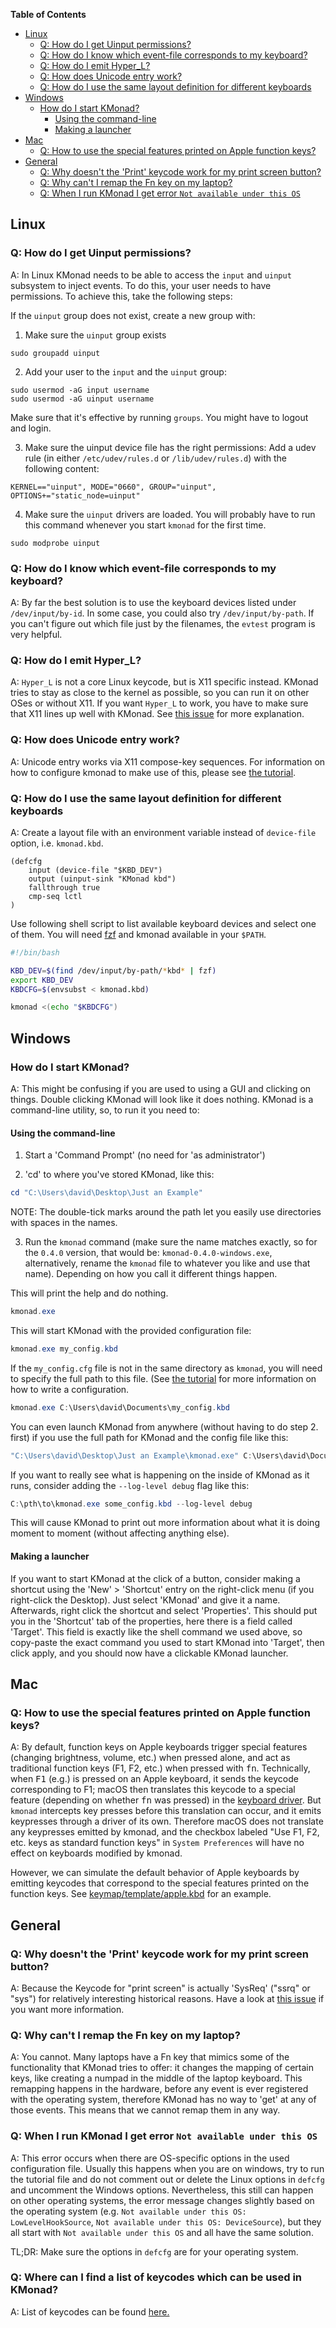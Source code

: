 <!-- markdown-toc start - Don't edit this section. Run M-x markdown-toc-refresh-toc -->
**Table of Contents**

- [Linux](#linux)
    - [Q: How do I get Uinput permissions?](#q-how-do-i-get-uinput-permissions)
    - [Q: How do I know which event-file corresponds to my keyboard?](#q-how-do-i-know-which-event-file-corresponds-to-my-keyboard)
    - [Q: How do I emit Hyper_L?](#q-how-do-i-emit-hyper_l)
    - [Q: How does Unicode entry work?](#q-how-does-unicode-entry-work)
    - [Q: How do I use the same layout definition for different keyboards](#q-how-do-i-use-the-same-layout-definition-for-different-keyboards)
- [Windows](#windows)
    - [How do I start KMonad?](#how-do-i-start-kmonad)
        - [Using the command-line](#using-the-command-line)
        - [Making a launcher](#making-a-launcher)
- [Mac](#mac)
    - [Q: How to use the special features printed on Apple function keys?](#q-how-to-use-the-special-features-printed-on-apple-function-keys)
- [General](#general)
    - [Q: Why doesn't the 'Print' keycode work for my print screen button?](#q-why-doesnt-the-print-keycode-work-for-my-print-screen-button)
    - [Q: Why can't I remap the Fn key on my laptop?](#q-why-cant-i-remap-the-fn-key-on-my-laptop)
    - [Q: When I run KMonad I get error `Not available under this OS`](#q-when-i-run-kmonad-i-get-error-not-available-under-this-os)

<!-- markdown-toc end -->

## Linux

### Q: How do I get Uinput permissions?

A: In Linux KMonad needs to be able to access the `input` and `uinput` subsystem to inject
events. To do this, your user needs to have permissions. To achieve this, take
the following steps:

If the `uinput` group does not exist, create a new group with:

1. Make sure the `uinput` group exists

``` shell
sudo groupadd uinput
```

2. Add your user to the `input` and the `uinput` group:
``` shell
sudo usermod -aG input username
sudo usermod -aG uinput username
```

Make sure that it's effective by running `groups`. You might have to logout and login.

3. Make sure the uinput device file has the right permissions:
Add a udev rule (in either `/etc/udev/rules.d` or `/lib/udev/rules.d`) with the
following content:
```shell
KERNEL=="uinput", MODE="0660", GROUP="uinput", OPTIONS+="static_node=uinput"
```

4. Make sure the `uinput` drivers are loaded.
You will probably have to run this command whenever you start `kmonad` for the first time.
``` shell
sudo modprobe uinput
```


### Q: How do I know which event-file corresponds to my keyboard?

A: By far the best solution is to use the keyboard devices listed
under `/dev/input/by-id`. In some case, you could also try
`/dev/input/by-path`. If you can't figure out which file just by
the filenames, the `evtest` program is very helpful.

### Q: How do I emit Hyper_L?

A: `Hyper_L` is not a core Linux keycode, but is X11 specific instead. KMonad
tries to stay as close to the kernel as possible, so you can run it on other
OSes or without X11. If you want `Hyper_L` to work, you have to make sure that
X11 lines up well with KMonad. See [this issue](https://github.com/kmonad/kmonad/issues/22) for more explanation.

### Q: How does Unicode entry work?

A: Unicode entry works via X11 compose-key sequences. For information on how to
configure kmonad to make use of this, please see [the tutorial](../keymap/tutorial.kbd).

### Q: How do I use the same layout definition for different keyboards

A:
Create a layout file with an environment variable instead of `device-file` option, i.e. `kmonad.kbd`.

```
(defcfg
	input (device-file "$KBD_DEV")
	output (uinput-sink "KMonad kbd")
	fallthrough true
	cmp-seq lctl
)
```

Use following shell script to list available keyboard devices and select one of them. You will need
[fzf](https://github.com/junegunn/fzf) and kmonad available in your `$PATH`.

```bash
#!/bin/bash

KBD_DEV=$(find /dev/input/by-path/*kbd* | fzf)
export KBD_DEV
KBDCFG=$(envsubst < kmonad.kbd)

kmonad <(echo "$KBDCFG")
```


## Windows

### How do I start KMonad?

A: This might be confusing if you are used to using a GUI and clicking on
things. Double clicking KMonad will look like it does nothing. KMonad is a
command-line utility, so, to run it you need to:

#### Using the command-line

1. Start a 'Command Prompt' (no need for 'as administrator')

2. 'cd' to where you've stored KMonad, like this:
```powershell
cd "C:\Users\david\Desktop\Just an Example"
```
NOTE: The double-tick marks around the path let you easily use directories with
spaces in the names.

3. Run the `kmonad` command (make sure the name matches exactly, so for the
   `0.4.0` version, that would be: `kmonad-0.4.0-windows.exe`, alternatively,
   rename the `kmonad` file to whatever you like and use that name). Depending
   on how you call it different things happen.

This will print the help and do nothing.
```powershell
kmonad.exe
```

This will start KMonad with the provided configuration file:
```powershell
kmonad.exe my_config.kbd
```

If the `my_config.cfg` file is not in the same directory as `kmonad`, you will
need to specify the full path to this file. (See [the
tutorial](/keymap/tutorial.kbd) for more information on how to write a
configuration.

```powershell
kmonad.exe C:\Users\david\Documents\my_config.kbd
```

You can even launch KMonad from anywhere (without having to do step 2. first) if
you use the full path for KMonad and the config file like this:
```powershell
"C:\Users\david\Desktop\Just an Example\kmonad.exe" C:\Users\david\Documents\my_config.kbd
```

If you want to really see what is happening on the inside of KMonad as it runs,
consider adding the `--log-level debug` flag like this:
```powershell
C:\pth\to\kmonad.exe some_config.kbd --log-level debug
```

This will cause KMonad to print out more information about what it is doing
moment to moment (without affecting anything else).

#### Making a launcher

If you want to start KMonad at the click of a button, consider making a shortcut
using the 'New' > 'Shortcut' entry on the right-click menu (if you right-click
the Desktop). Just select 'KMonad' and give it a name. Afterwards, right click
the shortcut and select 'Properties'. This should put you in the 'Shortcut' tab
of the properties, here there is a field called 'Target'. This field is exactly
like the shell command we used above, so copy-paste the exact command you used
to start KMonad into 'Target', then click apply, and you should now have a
clickable KMonad launcher.

## Mac

### Q: How to use the special features printed on Apple function keys?

A: By default, function keys on Apple keyboards trigger special features
(changing brightness, volume, etc.) when pressed alone, and act as traditional
function keys (F1, F2, etc.) when pressed with <kbd>fn</kbd>. Technically, when
<kbd>F1</kbd> (e.g.) is pressed on an Apple keyboard, it sends the keycode
corresponding to F1; macOS then translates this keycode to a special feature
(depending on whether <kbd>fn</kbd> was pressed) in the [keyboard
driver](https://github.com/pqrs-org/Karabiner-VirtualHIDDevice/issues/1). But
`kmonad` intercepts key presses before this translation can occur, and it emits
keypresses through a driver of its own. Therefore macOS does not translate any
keypresses emitted by kmonad, and the checkbox labeled "Use F1, F2, etc. keys as
standard function keys" in `System Preferences` will have no effect on keyboards
modified by kmonad.

However, we can simulate the default behavior of Apple keyboards by emitting
keycodes that correspond to the special features printed on the function
keys. See [keymap/template/apple.kbd](../keymap/template/apple.kbd) for an
example.

## General

### Q: Why doesn't the 'Print' keycode work for my print screen button?

A: Because the Keycode for "print screen" is actually 'SysReq' ("ssrq" or "sys")
for relatively interesting historical reasons. Have a look at [this
issue](https://github.com/kmonad/kmonad/issues/59) if you want more
information.

### Q: Why can't I remap the Fn key on my laptop?

A: You cannot. Many laptops have a Fn key that mimics some of the functionality
that KMonad tries to offer: it changes the mapping of certain keys, like
creating a numpad in the middle of the laptop keyboard. This remapping happens
in the hardware, before any event is ever registered with the operating system,
therefore KMonad has no way to 'get' at any of those events. This means that we
cannot remap them in any way.

### Q: When I run KMonad I get error `Not available under this OS`

A: This error occurs when there are OS-specific options in the used configuration
file. Usually this happens when you are on windows, try to run the tutorial
file and do not comment out or delete the Linux options in `defcfg` and
uncomment the Windows options. Nevertheless, this still can happen on other
operating systems, the error message changes slightly based on the operating
system (e.g. `Not available under this OS: LowLevelHookSource`, `Not available
under this OS: DeviceSource`), but they all start with `Not available under
this OS` and all have the same solution.

TL;DR: Make sure the options in `defcfg` are for your operating system.

### Q: Where can I find a list of keycodes which can be used in KMonad?

A: List of keycodes can be found [here.](https://github.com/kmonad/kmonad/blob/master/src/KMonad/Keyboard/Keycode.hs)
